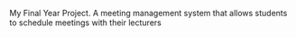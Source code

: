 My Final Year Project. A meeting management system that allows students to schedule meetings with their lecturers
